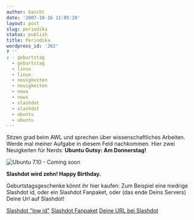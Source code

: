 ```yaml
---
author: bascht
date: '2007-10-16 11:05:28'
layout: post
slug: periodika
status: publish
title: Periodika
wordpress_id: '262'
? ''
: - geburtstag
  - geburtstag
  - linux
  - linux
  - neuigkeiten
  - neuigkeiten
  - news
  - news
  - slashdot
  - slashdot
  - ubuntu
  - ubuntu
---
```


Sitzen grad beim AWL und sprechen über wissenschaftliches Arbeiten.
Werde mal meiner Aufgabe in diesem Feld nachkommen. Hier zwei
Neuigkeiten für Nerds:
**Ubuntu Gutsy: Am Donnerstag!**

![Ubuntu 7.10 - Coming soon](http://www.ubuntu.com/files/countdown/dist/710countdown_default.png)

**Slashdot wird zehn! Happy Birthday.**

Geburtstagsgeschenke könnt ihr hier kaufen: Zum Beispiel eine
niedrige Slashdot id, oder ein Slashdot Fanpaket, oder (das ende
Deins Servers) Deine Url auf Slashdot!

[Slashdot "low id"](http://cgi.ebay.com/ws/eBayISAPI.dll?ViewItem&item=110181186985)
[Slashdot Fanpaket](http://cgi.ebay.com/ws/eBayISAPI.dll?ViewItem&item=110181180432)
[Deine URL bei Slashdot](http://cgi.ebay.com/ws/eBayISAPI.dll?ViewItem&item=110181173724)



